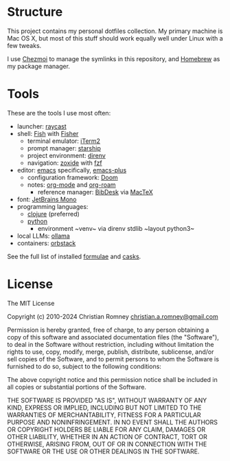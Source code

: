 Structure
=========

This project contains my personal dotfiles collection. My primary machine is Mac
OS X, but most of this stuff should work equally well under Linux with a few
tweaks.

I use [Chezmoi](https://www.chezmoi.io/) to manage the symlinks in
this repository, and [Homebrew](https://brew.sh/) as my package manager.

Tools
=====
These are the tools I use most often:

- launcher: [raycast](https://www.raycast.com/)
- shell: [Fish](https://fishshell.com/) with [Fisher](https://github.com/jorgebucaran/fisher)
  - terminal emulator: [iTerm2](https://iterm2.com/)
  - prompt manager: [starship](https://starship.rs/)
  - project environment: [direnv](https://direnv.net/)
  - navigation: [zoxide](https://github.com/ajeetdsouza/zoxide) with [fzf](https://github.com/junegunn/fzf)
- editor: [emacs](https://www.gnu.org/software/emacs/) specifically, [emacs-plus](https://github.com/d12frosted/homebrew-emacs-plus) 
  - configuration framework: [Doom](https://github.com/doomemacs/doomemacs)
  - notes: [org-mode](https://orgmode.org/) and [org-roam](https://www.orgroam.com/)
    - reference manager: [BibDesk](https://bibdesk.sourceforge.io/) via [MacTeX](https://www.tug.org/mactex/)
- font: [JetBrains Mono](https://www.jetbrains.com/lp/mono/)
- programming languages: 
  - [clojure](https://clojure.org) (preferred)
  - [python](https://python.org)
    - environment ~venv~ via direnv stdlib ~layout python3~
- local LLMs: [ollama](https://ollama.com/)
- containers: [orbstack](https://orbstack.dev/)

See the full list of installed [formulae](https://github.com/christianromney/dotfiles/blob/main/private_dot_config/homebrew/formulae.txt) and [casks](https://github.com/christianromney/dotfiles/blob/main/private_dot_config/homebrew/casks.txt).


License
=======

The MIT License

Copyright (c) 2010-2024 Christian Romney <christian.a.romney@gmail.com>

Permission is hereby granted, free of charge, to any person obtaining a copy
of this software and associated documentation files (the "Software"), to deal
in the Software without restriction, including without limitation the rights
to use, copy, modify, merge, publish, distribute, sublicense, and/or sell
copies of the Software, and to permit persons to whom the Software is
furnished to do so, subject to the following conditions:

The above copyright notice and this permission notice shall be included in
all copies or substantial portions of the Software.

THE SOFTWARE IS PROVIDED "AS IS", WITHOUT WARRANTY OF ANY KIND, EXPRESS OR
IMPLIED, INCLUDING BUT NOT LIMITED TO THE WARRANTIES OF MERCHANTABILITY,
FITNESS FOR A PARTICULAR PURPOSE AND NONINFRINGEMENT. IN NO EVENT SHALL THE
AUTHORS OR COPYRIGHT HOLDERS BE LIABLE FOR ANY CLAIM, DAMAGES OR OTHER
LIABILITY, WHETHER IN AN ACTION OF CONTRACT, TORT OR OTHERWISE, ARISING FROM,
OUT OF OR IN CONNECTION WITH THE SOFTWARE OR THE USE OR OTHER DEALINGS IN
THE SOFTWARE.
